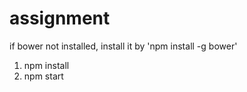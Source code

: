 # assignment

if bower not installed, install it by 'npm install -g bower'
1. npm install
2. npm start
